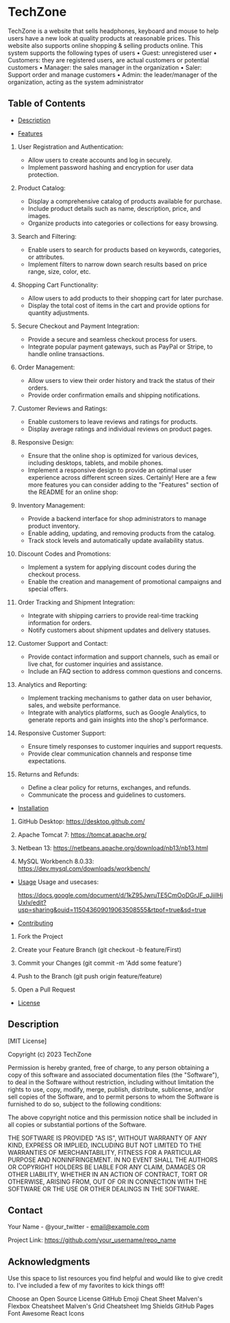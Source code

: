 # TechZone

TechZone is a website that sells headphones, keyboard and mouse to help users have a new look at quality products at reasonable prices. This website also supports online shopping & selling products online. This system supports the following types of users
• Guest: unregistered user
• Customers: they are registered users, are actual customers or potential customers
• Manager: the sales manager in the organization
• Saler: Support order and manage customers
• Admin: the leader/manager of the organization, acting as the system administrator

## Table of Contents

- [Description](#description)
  
- [Features](#features)

1. User Registration and Authentication:
   - Allow users to create accounts and log in securely.
   - Implement password hashing and encryption for user data protection.

2. Product Catalog:
   - Display a comprehensive catalog of products available for purchase.
   - Include product details such as name, description, price, and images.
   - Organize products into categories or collections for easy browsing.

3. Search and Filtering:
   - Enable users to search for products based on keywords, categories, or attributes.
   - Implement filters to narrow down search results based on price range, size, color, etc.

4. Shopping Cart Functionality:
   - Allow users to add products to their shopping cart for later purchase.
   - Display the total cost of items in the cart and provide options for quantity adjustments.

5. Secure Checkout and Payment Integration:
   - Provide a secure and seamless checkout process for users.
   - Integrate popular payment gateways, such as PayPal or Stripe, to handle online transactions.

6. Order Management:
   - Allow users to view their order history and track the status of their orders.
   - Provide order confirmation emails and shipping notifications.

7. Customer Reviews and Ratings:
   - Enable customers to leave reviews and ratings for products.
   - Display average ratings and individual reviews on product pages.

8. Responsive Design:
   - Ensure that the online shop is optimized for various devices, including desktops, tablets, and mobile phones.
   - Implement a responsive design to provide an optimal user experience across different screen sizes.
   Certainly! Here are a few more features you can consider adding to the "Features" section of the README for an online shop:

9. Inventory Management:
    - Provide a backend interface for shop administrators to manage product inventory.
    - Enable adding, updating, and removing products from the catalog.
    - Track stock levels and automatically update availability status.

10. Discount Codes and Promotions:
    - Implement a system for applying discount codes during the checkout process.
    - Enable the creation and management of promotional campaigns and special offers.
      
11. Order Tracking and Shipment Integration:
    - Integrate with shipping carriers to provide real-time tracking information for orders.
    - Notify customers about shipment updates and delivery statuses.

12. Customer Support and Contact:
    - Provide contact information and support channels, such as email or live chat, for customer inquiries and assistance.
    - Include an FAQ section to address common questions and concerns.

13. Analytics and Reporting:
    - Implement tracking mechanisms to gather data on user behavior, sales, and website performance.
    - Integrate with analytics platforms, such as Google Analytics, to generate reports and gain insights into the shop's performance.

14. Responsive Customer Support:
    - Ensure timely responses to customer inquiries and support requests.
    - Provide clear communication channels and response time expectations.

15. Returns and Refunds:
    - Define a clear policy for returns, exchanges, and refunds.
    - Communicate the process and guidelines to customers.

- [Installation](#installation)
  
1. GitHub Desktop: https://desktop.github.com/
   
3. Apache Tomcat 7: https://tomcat.apache.org/
   
5. Netbean 13: https://netbeans.apache.org/download/nb13/nb13.html
   
7. MySQL Workbench 8.0.33: https://dev.mysql.com/downloads/workbench/
   
- [Usage](#usage)
  Usage and usecases:
  
  https://docs.google.com/document/d/1kZ95JwruTE5CmOoDGrJF_qJiilHjUxIv/edit?usp=sharing&ouid=115043609019063508555&rtpof=true&sd=true
  
- [Contributing](#contributing)


1. Fork the Project
   
2. Create your Feature Branch (git checkout -b feature/First)
   
3. Commit your Changes (git commit -m 'Add some feature')
   
4. Push to the Branch (git push origin feature/feature)
   
5. Open a Pull Request


- [License](#license)

## Description

[MIT License]

Copyright (c) 2023 TechZone

Permission is hereby granted, free of charge, to any person obtaining a copy
of this software and associated documentation files (the "Software"), to deal
in the Software without restriction, including without limitation the rights
to use, copy, modify, merge, publish, distribute, sublicense, and/or sell
copies of the Software, and to permit persons to whom the Software is
furnished to do so, subject to the following conditions:

The above copyright notice and this permission notice shall be included in all
copies or substantial portions of the Software.

THE SOFTWARE IS PROVIDED "AS IS", WITHOUT WARRANTY OF ANY KIND, EXPRESS OR
IMPLIED, INCLUDING BUT NOT LIMITED TO THE WARRANTIES OF MERCHANTABILITY,
FITNESS FOR A PARTICULAR PURPOSE AND NONINFRINGEMENT. IN NO EVENT SHALL THE
AUTHORS OR COPYRIGHT HOLDERS BE LIABLE FOR ANY CLAIM, DAMAGES OR OTHER
LIABILITY, WHETHER IN AN ACTION OF CONTRACT, TORT OR OTHERWISE, ARISING FROM,
OUT OF OR IN CONNECTION WITH THE SOFTWARE OR THE USE OR OTHER DEALINGS IN THE
SOFTWARE.

## Contact
Your Name - @your_twitter - email@example.com

Project Link: https://github.com/your_username/repo_name

## Acknowledgments
Use this space to list resources you find helpful and would like to give credit to. I've included a few of my favorites to kick things off!

Choose an Open Source License
GitHub Emoji Cheat Sheet
Malven's Flexbox Cheatsheet
Malven's Grid Cheatsheet
Img Shields
GitHub Pages
Font Awesome
React Icons
